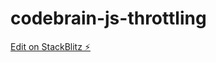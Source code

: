 # codebrain-js-throttling

[Edit on StackBlitz ⚡️](https://stackblitz.com/edit/codebrain-js-throttling)
